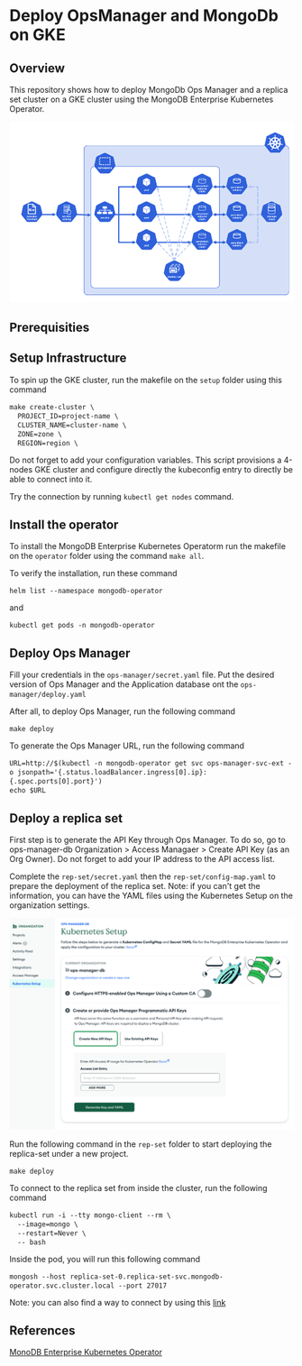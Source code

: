 # Deploy OpsManager and MongoDb on GKE 

## Overview

This repository shows how to deploy MongoDb Ops Manager and a replica set cluster on a GKE cluster using the MongoDB Enterprise Kubernetes Operator.

![Alt text](/images/mongodb-operator-img.png)

## Prerequisities

## Setup Infrastructure

To spin up the GKE cluster, run the makefile on the `setup` folder using this command 

```
make create-cluster \
  PROJECT_ID=project-name \
  CLUSTER_NAME=cluster-name \
  ZONE=zone \
  REGION=region \
```

Do not forget to add your configuration variables. 
This script provisions a 4-nodes GKE cluster and configure directly the kubeconfig entry to directly be able to connect into it.

Try the connection by running ``kubectl get nodes`` command. 

## Install the operator

To install the MongoDB Enterprise Kubernetes Operatorm run the makefile on the ``operator`` folder using the command ``make all``.

To verify the installation, run these command

```
helm list --namespace mongodb-operator
```
and

```
kubectl get pods -n mongodb-operator
```

## Deploy Ops Manager

Fill your credentials in the ``ops-manager/secret.yaml`` file.
Put the desired version of Ops Manager and the Application database ont the ``ops-manager/deploy.yaml`` 

After all, to deploy Ops Manager, run the following command 

```
make deploy
```

To generate the Ops Manager URL, run the following command
```
URL=http://$(kubectl -n mongodb-operator get svc ops-manager-svc-ext -o jsonpath='{.status.loadBalancer.ingress[0].ip}:{.spec.ports[0].port}')
echo $URL
```

## Deploy a replica set

First step is to generate the API Key through Ops Manager. To do so, go to ops-manager-db Organization > Access Managaer > Create API Key (as an Org Owner). Do not forget to add your IP address to the API access list. 

Complete the ``rep-set/secret.yaml`` then the ``rep-set/config-map.yaml`` to prepare the deployment of the replica set. 
Note: if you can't get the information, you can have the YAML files using the Kubernetes Setup on the organization settings.

![Alt text](/images/kubernetes-setup.png)

Run the following command in the ``rep-set`` folder to start deploying the replica-set under a new project.
```
make deploy
```

To connect to the replica set from inside the cluster, run the following command
```
kubectl run -i --tty mongo-client --rm \
  --image=mongo \
  --restart=Never \
  -- bash
```

Inside the pod, you will run this following command
```
mongosh --host replica-set-0.replica-set-svc.mongodb-operator.svc.cluster.local --port 27017
```

Note: you can also find a way to connect by using this [link](https://www.mongodb.com/docs/ops-manager/v8.0/tutorial/connect-to-mongodb/)

## References

[MonoDB Enterprise Kubernetes Operator](https://www.mongodb.com/docs/kubernetes-operator/current/)
